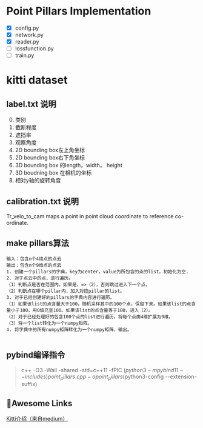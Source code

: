 # Point Pillars Implementation

- [x] config.py
- [x] network.py
- [x] reader.py
- [ ] lossfunction.py
- [ ] train.py

# kitti dataset
## label.txt 说明
0. 类别
1. 截断程度
2. 遮挡率
3. 观察角度
45. 2D bounding box左上角坐标
67. 2D bounding box右下角坐标
8910. 3D bounding box 的length，width， height
111213. 3D boudning box 在相机的坐标
14. 相对y轴的旋转角度
## calibration.txt 说明
Tr_velo_to_cam maps a point in point cloud coordinate to reference co-ordinate.

## make pillars算法
```
输入：包含n个4维点的点云
输出：包含n个9维点的点云
1. 创建一个pillars的字典，key为center，value为所包含的点的list，初始化为空.
2. 对于点云中的点，进行遍历。
（1）判断点是否在范围内。如果是，=>（2），否则跳过进入下一个点。
（2）判断点在哪个pillar内，加入对应pillar的list。
3. 对于已经创建好的pillars的字典内容进行遍历。
（1）如果该list的点含量大于100，随机采样其中的100个点，保留下来。如果该list的点含量小于100，用0填充至100。如果该list的点含量等于100，进入（2）。
（2）对于已经处理好的包含100个点的list进行遍历，将每个点由4维扩展为9维。
（3）将一个list转化为一个numpy矩阵。
4. 将字典中的所有numpy矩阵转化为一个numpy矩阵，输出。
    
```

## pybind编译指令
> c++ -O3 -Wall -shared -std=c++11 -fPIC $(python3 -m pybind11 --includes) point_pillars.cpp -o point_pillars$(python3-config --extension-suffix)


## 🌟Awesome Links
[Kitti介绍（来自medium）](https://medium.com/test-ttile/kitti-3d-object-detection-dataset-d78a762b5a4)
